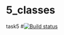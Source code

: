 # 5_classes
task5
#[![Build status](https://ci.appveyor.com/api/projects/status/x7fsdy0aoj8b9mmj?svg=true)](https://ci.appveyor.com/project/Svetlana-Kutyeva1974/5-classes)
